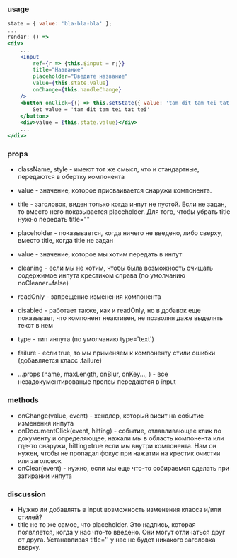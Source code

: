 ### usage
```jsx harmony
state = { value: 'bla-bla-bla' };
...
render: () =>
<div>
    ...
    <Input
        ref={r => {this.$input = r;}}
        title="Название"
        placeholder="Введите название"
        value={this.state.value}
        onChange={this.handleChange}
    />
    <button onClick={() => this.setState({ value: 'tam dit tam tei tat tei' })}>
        Set value = 'tam dit tam tei tat tei'
    </button>
    <div>value = {this.state.value}</div>
    ...
</div>
```

### props
* className, style - имеют тот же смысл, что и стандартные, передаются в обертку компонента
* value - значение, которое присваивается снаружи компонента.
* title - заголовок, виден только когда инпут не пустой. Если не задан, то вместо него показывается placeholder. Для того, чтобы убрать title нужно передать title=""
* placeholder - показывается, когда ничего не введено, либо сверху, вместо title, когда title не задан
* value - значение, которое мы хотим передать в инпут
* cleaning - если мы не хотим, чтобы была возможность очищать содержимое инпута крестиком справа (по умолчанию noCleaner=false)
* readOnly - запрещение изменения компонента
* disabled - работает также, как и readOnly, но в добавок еще показывает, что компонент неактивен, не позволяя даже выделять текст в нем
* type - тип инпута (по умолчанию type='text')
* failure - если true, то мы применяем к компоненту стили ошибки (добавляется класс .failure)

* ...props (name, maxLength, onBlur, onKey..., ) - все незадокументированые пропсы передаются в input               

### methods
* onChange(value, event) - хендлер, который висит на событие изменения инпута
* onDocumentClick(event, hitting) - событие, отлавливающее клик по документу и определяющее, нажали мы в область компонента или где-то снаружи, hitting=true если мы внутри компонента.
Нам он нужен, чтобы не пропадал фокус при нажатии на крестик очистки или заголовок
* onClear(event) - нужно, если мы еще что-то собираемся сделать при затирании инпута
### discussion
* Нужно ли добавлять в input возможность изменения класса и/или стилей?
* title не то же самое, что placeholder. Это надпись, которая появляется, когда у нас что-то введено. Они могут отличаться друг от друга. Устанавливая title='' у нас не будет никакого заголовка вверху.
